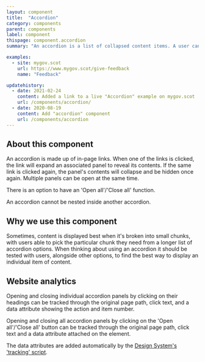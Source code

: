 ```yaml
---
layout: component
title:  "Accordion"
category: components
parent: components
label: component
thispage: component.accordion
summary: "An accordion is a list of collapsed content items. A user can expand any item in the list to view its contents."

examples:
  - site: mygov.scot
    url: https://www.mygov.scot/give-feedback
    name: "Feedback"

updatehistory:
  - date: 2021-02-24
    content: Added a link to a live "Accordion" example on mygov.scot
    url: /components/accordion/
  - date: 2020-08-19
    content: Add "accordion" component
    url: /components/accordion
---
```


## About this component

An accordion is made up of in-page links. When one of the links is clicked, the link will expand an associated panel to reveal its contents. If the same link is clicked again, the panel's contents will collapse and be hidden once again. Multiple panels can be open at the same time.

There is an option to have an 'Open all'/'Close all' function.

An accordion cannot be nested inside another accordion.

## Why we use this component

Sometimes, content is displayed best when it's broken into small chunks, with users able to pick the particular chunk they need from a longer list of accordion options. When thinking about using an accordion it should be tested with users, alongside other options, to find the best way to display an individual item of content.

## Website analytics

Opening and closing individual accordion panels by clicking on their headings can be tracked through the original page path, click text, and a data attribute showing the action and item number.

Opening and closing all accordion panels by clicking on the 'Open all'/'Close all' button can be tracked through the original page path, click text and a data attribute attached on the element.

The data attributes are added automatically by the [Design System's 'tracking' script](/get-started/tracking/#accordion).
